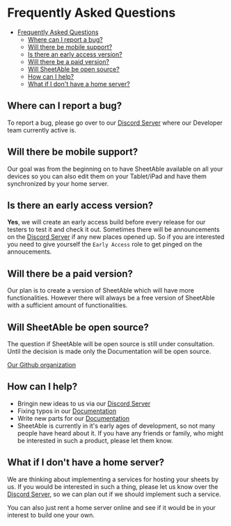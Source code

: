 
# Frequently Asked Questions

- [Frequently Asked Questions](#frequently-asked-questions)
  - [Where can I report a bug?](#where-can-i-report-a-bug)
  - [Will there be mobile support?](#will-there-be-mobile-support)
  - [Is there an early access version?](#is-there-an-early-access-version)
  - [Will there be a paid version?](#will-there-be-a-paid-version)
  - [Will SheetAble be open source?](#will-sheetable-be-open-source)
  - [How can I help?](#how-can-i-help)
  - [What if I don't have a home server?](#what-if-i-dont-have-a-home-server)

## Where can I report a bug?
To report a bug, please go over to our [Discord Server](https://discord.com/invite/QnFbxyPbRj) where our Developer team currently active is.

## Will there be mobile support?
Our goal was from the beginning on to have SheetAble available on all your devices so you can also edit them on your Tablet/iPad and have them synchronized by your home server.

## Is there an early access version?
**Yes**, we will create an early access build before every release for our testers to test it and check it out. Sometimes there will be announcements on the [Discord Server](https://discord.com/invite/QnFbxyPbRj) if any new places opened up. So if you are interested you need to give yourself the `Early Access` role to get pinged on the annoucements.

## Will there be a paid version?
Our plan is to create a version of SheetAble which will have more functionalities. However there will always be a free version of SheetAble with a sufficient amount of functionalities. 

## Will SheetAble be open source?
The question if SheetAble will be open source is still under consultation. Until the decision is made only the Documentation will be open source.

[Our Github organization](https://github.com/SheetAble)

## How can I help?
- Bringin new ideas to us via our [Discord Server](https://discord.com/invite/QnFbxyPbRj)
- Fixing typos in our [Documentation](https://github.com/SheetAble/SheetAble-Documentations)
- Write new parts for our [Documentation](https://github.com/SheetAble/SheetAble-Documentations)
- SheetAble is currently in it's early ages of development, so not many people have heard about it. If you have any friends or family, who might be interested in such a product, please let them know.

## What if I don't have a home server? 
We are thinking about implementing a services for hosting your sheets by us. If you would be interested in such a thing, please let us know over the [Discord Server](https://discord.com/invite/QnFbxyPbRj), so we can plan out if we should implement such a service. 

You can also just rent a home server online and see if it would be in your interest to build one your own.  

